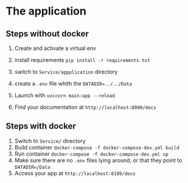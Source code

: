 # The application

## Steps without docker

1.  Create and activate a virtual env

2. install requirements  `pip install -r requirements.txt`

3. switch to `Service/appplication` directory

4. create a `.env` file whith the `DATADIR=../../Data`

5. Launch with  `uvicorn main:app --reload`

6. Find your documentation at `http://localhost:8000/docs`



## Steps with docker

1.  Switch to `Service/` directory 
2.  Build container `docker-compose -f docker-compose-dev.yml build`
3.  Run container `docker-compose -f docker-compose-dev.yml up`
4.  Make sure there are no `.env` files lying around, or that they point to `DATADIR=/Data` 
5.  Access your app at `http://localhost:8199/docs`
